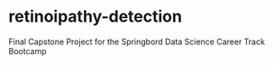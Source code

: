 # retinoipathy-detection
Final Capstone Project for the Springbord Data Science Career Track Bootcamp
